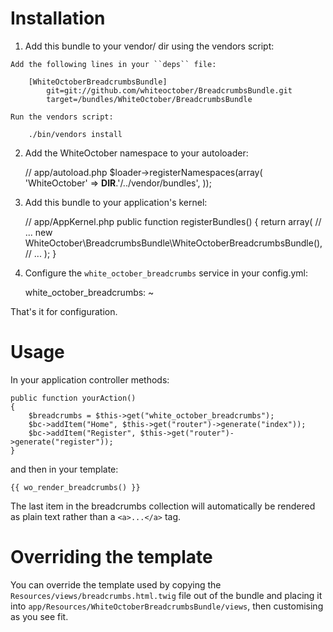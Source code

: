 Installation
============

  1. Add this bundle to your vendor/ dir using the vendors script:

    Add the following lines in your ``deps`` file:

        [WhiteOctoberBreadcrumbsBundle]
            git=git://github.com/whiteoctober/BreadcrumbsBundle.git
            target=/bundles/WhiteOctober/BreadcrumbsBundle

    Run the vendors script:

        ./bin/vendors install

  2. Add the WhiteOctober namespace to your autoloader:

        // app/autoload.php
        $loader->registerNamespaces(array(
            'WhiteOctober' => __DIR__.'/../vendor/bundles',
        ));

  3. Add this bundle to your application's kernel:

        // app/AppKernel.php
        public function registerBundles()
        {
            return array(
                // ...
                new WhiteOctober\BreadcrumbsBundle\WhiteOctoberBreadcrumbsBundle(),
                // ...
            );
        }

  4. Configure the `white_october_breadcrumbs` service in your config.yml:

        white_october_breadcrumbs: ~


That's  it for configuration.

Usage
=====

In your application controller methods:

    public function yourAction()
    {
        $breadcrumbs = $this->get("white_october_breadcrumbs");
        $bc->addItem("Home", $this->get("router")->generate("index"));
        $bc->addItem("Register", $this->get("router")->generate("register"));
    }

and then in your template:

    {{ wo_render_breadcrumbs() }}

The last item in the breadcrumbs collection will automatically be rendered
as plain text rather than a `<a>...</a>` tag.

Overriding the template
=======================

You can override the template used by copying the 
`Resources/views/breadcrumbs.html.twig` file out of the bundle and placing it
into `app/Resources/WhiteOctoberBreadcrumbsBundle/views`, then customising
as you see fit.
